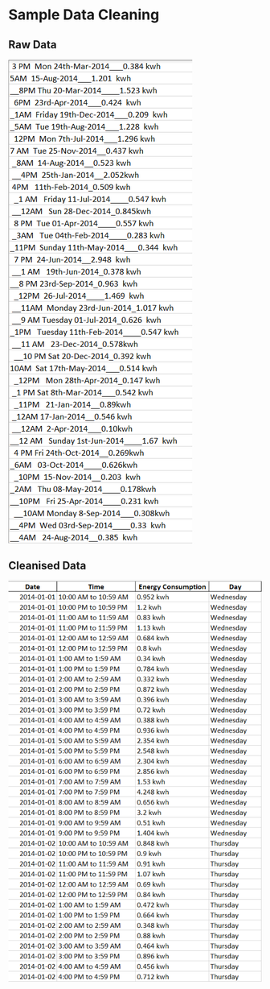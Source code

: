 # Sample Data Cleaning

## Raw Data
![Sample Raw Data](SampleRawData.png)

## Cleanised Data
![Sample Cleanised Data](SampleCleanisedData.png)
